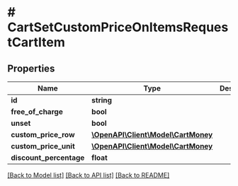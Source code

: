 # # CartSetCustomPriceOnItemsRequestCartItem


## Properties 


Name | Type | Description | Notes
------------ | ------------- | ------------- | -------------
**id**| **string** |   | [optional]
**free_of_charge**| **bool** |   | [optional]
**unset**| **bool** |   | [optional]
**custom_price_row**| [**\OpenAPI\Client\Model\CartMoney**](CartMoney.md) |   | [optional]
**custom_price_unit**| [**\OpenAPI\Client\Model\CartMoney**](CartMoney.md) |   | [optional]
**discount_percentage**| **float** |   | [optional]


[[Back to Model list]](../../README.md#models) [[Back to API list]](../../README.md#endpoints) [[Back to README]](../../README.md)

